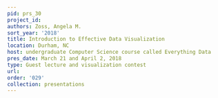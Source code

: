 ```yaml
---
pid: prs_30
project_id: 
authors: Zoss, Angela M.
sort_year: '2018'
title: Introduction to Effective Data Visualization
location: Durham, NC
host: undergraduate Computer Science course called Everything Data
pres_date: March 21 and April 2, 2018
type: Guest lecture and visualization contest
url: 
order: '029'
collection: presentations
---
```

